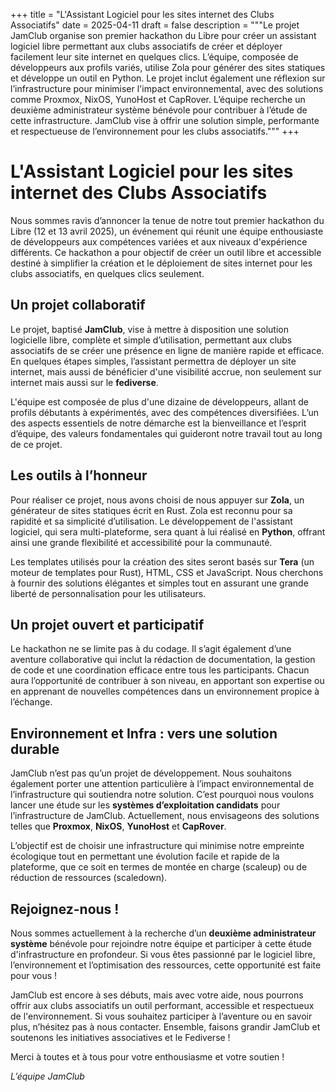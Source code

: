 +++
title = "L'Assistant Logiciel pour les sites internet des Clubs Associatifs"
date = 2025-04-11
draft = false
description = """Le projet JamClub organise son premier hackathon du Libre pour créer un assistant logiciel libre permettant aux clubs associatifs de créer et déployer facilement leur site internet en quelques clics. L’équipe, composée de développeurs aux profils variés, utilise Zola pour générer des sites statiques et développe un outil en Python. Le projet inclut également une réflexion sur l’infrastructure pour minimiser l'impact environnemental, avec des solutions comme Proxmox, NixOS, YunoHost et CapRover. L’équipe recherche un deuxième administrateur système bénévole pour contribuer à l’étude de cette infrastructure. JamClub vise à offrir une solution simple, performante et respectueuse de l’environnement pour les clubs associatifs."""
+++
# **L'Assistant Logiciel pour les sites internet des Clubs Associatifs**

Nous sommes ravis d’annoncer la tenue de notre tout premier hackathon du Libre (12 et 13 avril 2025), un événement qui réunit une équipe enthousiaste de développeurs aux compétences variées et aux niveaux d'expérience différents. Ce hackathon a pour objectif de créer un outil libre et accessible destiné à simplifier la création et le déploiement de sites internet pour les clubs associatifs, en quelques clics seulement.

## Un projet collaboratif

Le projet, baptisé **JamClub**, vise à mettre à disposition une solution logicielle libre, complète et simple d’utilisation, permettant aux clubs associatifs de se créer une présence en ligne de manière rapide et efficace. En quelques étapes simples, l’assistant permettra de déployer un site internet, mais aussi de bénéficier d'une visibilité accrue, non seulement sur internet mais aussi sur le **fediverse**.

L'équipe est composée de plus d'une dizaine de développeurs, allant de profils débutants à expérimentés, avec des compétences diversifiées. L’un des aspects essentiels de notre démarche est la bienveillance et l’esprit d’équipe, des valeurs fondamentales qui guideront notre travail tout au long de ce projet.

## Les outils à l’honneur

Pour réaliser ce projet, nous avons choisi de nous appuyer sur **Zola**, un générateur de sites statiques écrit en Rust. Zola est reconnu pour sa rapidité et sa simplicité d’utilisation. Le développement de l'assistant logiciel, qui sera multi-plateforme, sera quant à lui réalisé en **Python**, offrant ainsi une grande flexibilité et accessibilité pour la communauté.

Les templates utilisés pour la création des sites seront basés sur **Tera** (un moteur de templates pour Rust), HTML, CSS et JavaScript. Nous cherchons à fournir des solutions élégantes et simples tout en assurant une grande liberté de personnalisation pour les utilisateurs.

## Un projet ouvert et participatif

Le hackathon ne se limite pas à du codage. Il s’agit également d’une aventure collaborative qui inclut la rédaction de documentation, la gestion de code et une coordination efficace entre tous les participants. Chacun aura l’opportunité de contribuer à son niveau, en apportant son expertise ou en apprenant de nouvelles compétences dans un environnement propice à l’échange.

## Environnement et Infra : vers une solution durable

JamClub n’est pas qu’un projet de développement. Nous souhaitons également porter une attention particulière à l’impact environnemental de l’infrastructure qui soutiendra notre solution. C’est pourquoi nous voulons lancer une étude sur les **systèmes d’exploitation candidats** pour l’infrastructure de JamClub. Actuellement, nous envisageons des solutions telles que **Proxmox**, **NixOS**, **YunoHost** et **CapRover**.

L’objectif est de choisir une infrastructure qui minimise notre empreinte écologique tout en permettant une évolution facile et rapide de la plateforme, que ce soit en termes de montée en charge (scaleup) ou de réduction de ressources (scaledown).

## Rejoignez-nous !

Nous sommes actuellement à la recherche d’un **deuxième administrateur système** bénévole pour rejoindre notre équipe et participer à cette étude d'infrastructure en profondeur. Si vous êtes passionné par le logiciel libre, l’environnement et l’optimisation des ressources, cette opportunité est faite pour vous !

JamClub est encore à ses débuts, mais avec votre aide, nous pourrons offrir aux clubs associatifs un outil performant, accessible et respectueux de l'environnement. Si vous souhaitez participer à l’aventure ou en savoir plus, n’hésitez pas à nous contacter. Ensemble, faisons grandir JamClub et soutenons les initiatives associatives et le Fediverse !

Merci à toutes et à tous pour votre enthousiasme et votre soutien !

_L’équipe JamClub_